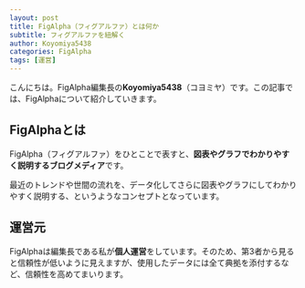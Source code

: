 ```yaml
---
layout: post
title: FigAlpha（フィグアルファ）とは何か
subtitle: フィグアルファを紐解く
author: Koyomiya5438
categories: FigAlpha
tags: [運営]
---
```

こんにちは。FigAlpha編集長の**Koyomiya5438**（コヨミヤ）です。この記事では、FigAlphaについて紹介していきます。

## FigAlphaとは
FigAlpha（フィグアルファ）をひとことで表すと、**図表やグラフでわかりやすく説明するブログメディア**です。

最近のトレンドや世間の流れを、データ化してさらに図表やグラフにしてわかりやすく説明する、というようなコンセプトとなっています。

## 運営元
FigAlphaは編集長である私が**個人運営**をしています。そのため、第3者から見ると信頼性が低いように見えますが、使用したデータには全て典拠を添付するなど、信頼性を高めてまいります。
